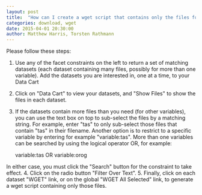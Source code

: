 ```yaml
---
layout: post
title:  "How can I create a wget script that contains only the files for some selected variables?"
categories: download, wget
date: 2015-04-01 20:30:00
author: Matthew Harris, Torsten Rathmann
---
```


Please follow these steps:

1. Use any of the facet constraints on the left to return a set of matching datasets (each dataset containing many files, possibly for more than one variable).
Add the datasets you are interested in, one at a time, to your Data Cart
2. Click on "Data Cart" to view your datasets, and "Show Files" to show the files in each dataset.
3. If the datasets contain more files than you need (for other variables), you can use the text box on top to sub-select the files by a matching string. For example, enter "tas" to only sub-select those files that contain "tas" in their filename. Another option is to restrict to a specific variable by entering for example "variable:tas". More than one variables can be searched by using the logical operator OR, for example:

    variable:tas OR variable:orog

In either case, you must click the "Search" button for the constraint to take effect.
4. Click on the radio button "Filter Over Text".
5. Finally, click on each dataset "WGET" link, or on the global "WGET All Selected" link, to generate a wget script containing only those files.
